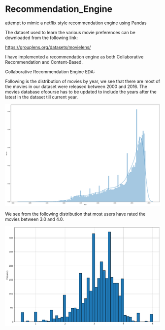 # Recommendation_Engine
attempt to mimic a netflix style recommendation engine using Pandas

The dataset used to learn the various movie preferences can be downloaded from the following link:

https://grouplens.org/datasets/movielens/

I have implemented a recommendation engine as both Collaborative Recommendation and Content-Based.

Collaborative Recommendation Engine EDA:

Following is the distribution of movies by year, we see that there are most of the movies in our dataset were released between 2000 and 2016. The movies database ofcourse has to be updated to include the years after the latest in the dataset till current year.

![](images/recSys-collaborative-movie_dist_by_year.png)

We see from the following distribution that most users have rated the movies between 3.0 and 4.0. 

![](images/recSys-collaborative_ratingsDistributionFreq.png)
